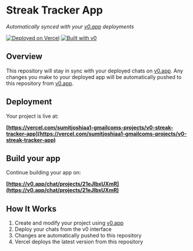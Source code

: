 # Streak Tracker App

*Automatically synced with your [v0.app](https://v0.app) deployments*

[![Deployed on Vercel](https://img.shields.io/badge/Deployed%20on-Vercel-black?style=for-the-badge&logo=vercel)](https://vercel.com/sumitjoshiaa1-gmailcoms-projects/v0-streak-tracker-app)
[![Built with v0](https://img.shields.io/badge/Built%20with-v0.app-black?style=for-the-badge)](https://v0.app/chat/projects/21eJlbxUXmR)

## Overview

This repository will stay in sync with your deployed chats on [v0.app](https://v0.app).
Any changes you make to your deployed app will be automatically pushed to this repository from [v0.app](https://v0.app).

## Deployment

Your project is live at:

**[https://vercel.com/sumitjoshiaa1-gmailcoms-projects/v0-streak-tracker-app](https://vercel.com/sumitjoshiaa1-gmailcoms-projects/v0-streak-tracker-app)**

## Build your app

Continue building your app on:

**[https://v0.app/chat/projects/21eJlbxUXmR](https://v0.app/chat/projects/21eJlbxUXmR)**

## How It Works

1. Create and modify your project using [v0.app](https://v0.app)
2. Deploy your chats from the v0 interface
3. Changes are automatically pushed to this repository
4. Vercel deploys the latest version from this repository